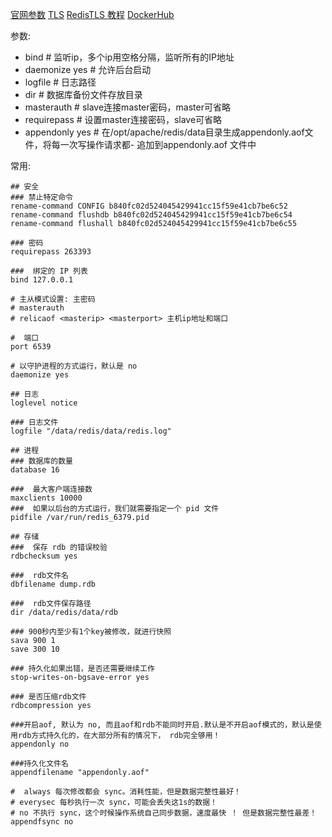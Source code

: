 [官网参数](https://redis.io/docs/management/config-file/)
[TLS](https://redis.io/docs/management/security/encryption/#certificate-configuration)
[RedisTLS 教程](https://devpress.csdn.net/redis/62ed1a027e668234661807b8.html)
[DockerHub](https://hub.docker.com/r/bitnami/redis)

参数:
- bind            # 监听ip，多个ip用空格分隔，监听所有的IP地址
- daemonize yes   # 允许后台启动
- logfile         # 日志路径
- dir             # 数据库备份文件存放目录
- masterauth      # slave连接master密码，master可省略
- requirepass     # 设置master连接密码，slave可省略
- appendonly       yes # 在/opt/apache/redis/data目录生成appendonly.aof文件，将每一次写操作请求都- 追加到appendonly.aof 文件中

常用:
```
## 安全
### 禁止特定命令
rename-command CONFIG b840fc02d524045429941cc15f59e41cb7be6c52
rename-command flushdb b840fc02d524045429941cc15f59e41cb7be6c54
rename-command flushall b840fc02d524045429941cc15f59e41cb7be6c55

### 密码
requirepass 263393

###  绑定的 IP 列表
bind 127.0.0.1

# 主从模式设置: 主密码
# masterauth
# relicaof <masterip> <masterport> 主机ip地址和端口

#  端口
port 6539

# 以守护进程的方式运行，默认是 no
daemonize yes

## 日志
loglevel notice

### 日志文件
logfile "/data/redis/data/redis.log"

## 进程
### 数据库的数量
database 16

###  最大客户端连接数
maxclients 10000
###  如果以后台的方式运行，我们就需要指定一个 pid 文件
pidfile /var/run/redis_6379.pid

## 存储
###  保存 rdb 的错误校验
rdbchecksum yes

###  rdb文件名
dbfilename dump.rdb

###  rdb文件保存路径
dir /data/redis/data/rdb

### 900秒内至少有1个key被修改，就进行快照
sava 900 1
save 300 10

### 持久化如果出错，是否还需要继续工作
stop-writes-on-bgsave-error yes

### 是否压缩rdb文件
rdbcompression yes

###开启aof, 默认为 no, 而且aof和rdb不能同时开启.默认是不开启aof模式的，默认是使用rdb方式持久化的，在大部分所有的情况下， rdb完全够用！
appendonly no

###持久化文件名
appendfilename "appendonly.aof"

#  always 每次修改都会 sync。消耗性能，但是数据完整性最好！
# everysec 每秒执行一次 sync，可能会丢失这1s的数据！
# no 不执行 sync，这个时候操作系统自己同步数据，速度最快 ！ 但是数据完整性最差！
appendfsync no



```